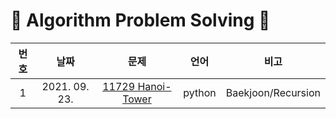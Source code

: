 # 🦋 Algorithm Problem Solving 🦋

| 번호 |   날짜   | 문제 | 언어 | 비고 |
| :---: | :----------: | :---------------: | :---: | :---: |
| 1 | 2021. 09. 23. | [11729 Hanoi-Tower]() | python | Baekjoon/Recursion |